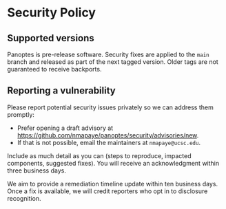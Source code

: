 # Security Policy

## Supported versions

Panoptes is pre-release software. Security fixes are applied to the `main` branch and released as part of the next tagged version. Older tags are not guaranteed to receive backports.

## Reporting a vulnerability

Please report potential security issues privately so we can address them promptly:

- Prefer opening a draft advisory at <https://github.com/nmapaye/panoptes/security/advisories/new>.
- If that is not possible, email the maintainers at `nmapaye@ucsc.edu`.

Include as much detail as you can (steps to reproduce, impacted components, suggested fixes). You will receive an acknowledgment within three business days.

We aim to provide a remediation timeline update within ten business days. Once a fix is available, we will credit reporters who opt in to disclosure recognition.
